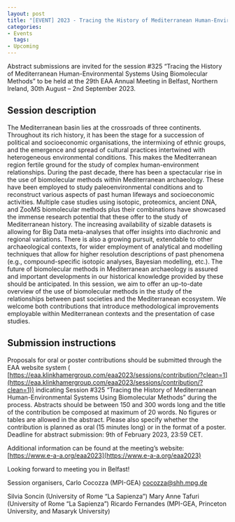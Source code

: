 ```yaml
---
layout: post
title: "[EVENT] 2023 - Tracing the History of Mediterranean Human-Environmental Systems Using Biomolecular Methods (EAA Session)"
categories:
- Events
  tags:
- Upcoming
---
```


Abstract submissions are invited for the session #325 “Tracing the History
of Mediterranean Human-Environmental Systems Using Biomolecular Methods” to
be held at the 29th EAA Annual Meeting in Belfast, Northern Ireland, 30th
August – 2nd September 2023.

## Session description

The Mediterranean basin lies at the crossroads of three continents.
Throughout its rich history, it has been the stage for a succession of
political and socioeconomic organisations, the intermixing of ethnic
groups, and the emergence and spread of cultural practices intertwined with
heterogeneous environmental conditions. This makes the Mediterranean region
fertile ground for the study of complex human-environment relationships.
During the past decade, there has been a spectacular rise in the use of
biomolecular methods within Mediterranean archaeology. These have been
employed to study paleoenvironmental conditions and to reconstruct various
aspects of past human lifeways and socioeconomic activities. Multiple case
studies using isotopic, proteomics, ancient DNA, and ZooMS biomolecular
methods plus their combinations have showcased the immense research
potential that these offer to the study of Mediterranean history. The
increasing availability of sizable datasets is allowing for Big Data
meta-analyses that offer insights into diachronic and regional variations.
There is also a growing pursuit, extendable to other archaeological
contexts, for wider employment of analytical and modelling techniques that
allow for higher resolution descriptions of past phenomena (e.g.,
compound-specific isotopic analyses, Bayesian modelling, etc.). The future
of biomolecular methods in Mediterranean archaeology is assured and
important developments in our historical knowledge provided by these should
be anticipated.
In this session, we aim to offer an up-to-date overview of the use of
biomolecular methods in the study of the relationships between past
societies and the Mediterranean ecosystem. We welcome both contributions
that introduce methodological improvements employable within Mediterranean
contexts and the presentation of case studies.

## Submission instructions

Proposals for oral or poster contributions should be submitted through the
EAA website system (
[https://eaa.klinkhamergroup.com/eaa2023/sessions/contribution/?clean=1](https://eaa.klinkhamergroup.com/eaa2023/sessions/contribution/?clean=1))
indicating Session #325 “Tracing the History of Mediterranean
Human-Environmental Systems Using Biomolecular Methods” during the process.
Abstracts should be between 150 and 300 words long and the title of the
contribution be composed at maximum of 20 words. No figures or tables are
allowed in the abstract. Please also specify whether the contribution is
planned as oral (15 minutes long) or in the format of a poster. Deadline
for abstract submission: 9th of February 2023, 23:59 CET.

Additional information can be found at the meeting’s website:
[https://www.e-a-a.org/eaa2023](https://www.e-a-a.org/eaa2023)

Looking forward to meeting you in Belfast!

Session organisers,
Carlo Cocozza (MPI-GEA) [cocozza@shh.mpg.de](mailto:cocozza@shh.mpg.de)

Silvia Soncin (University of Rome “La Sapienza”)
Mary Anne Tafuri (University of Rome “La Sapienza”)
Ricardo Fernandes (MPI-GEA, Princeton University, and Masaryk University)
